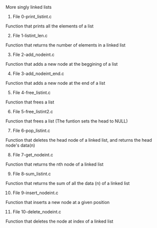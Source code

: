 More singly linked lists

1. File 0-print_listint.c

Function that prints all the elements of a list

2. File 1-listint_len.c

Function that returns the number of elements in a linked list 

3. File 2-add_nodeint.c

Function that adds a new node at the beggining of a list

4. File 3-add_nodeint_end.c

Function that adds a new node at the end of a list

5. File 4-free_listint.c

Function that frees a list

6. File 5-free_listint2.c

Function that frees a list (The funtion sets the head to NULL)

7. File 6-pop_listint.c

Function that deletes the head node of a linked list, and returns the head node's data(n)

8. File 7-get_nodeint.c

Function that returns the nth node of a linked list

9. File 8-sum_listint.c

Function that returns the sum of all the data (n) of a linked list

10. File 9-insert_nodeint.c

Function that inserts a new node at a given position

11. File 10-delete_nodeint.c

Function that deletes the node at index of a linked list

